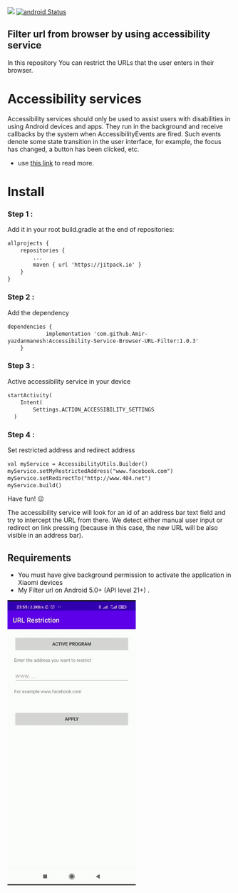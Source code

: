

[![](https://jitpack.io/v/Amir-yazdanmanesh/Accessibility-Service-Browser-URL-Filter.svg)](https://jitpack.io/#Amir-yazdanmanesh/Accessibility-Service-Browser-URL-Filter) [![android Status](https://img.shields.io/badge/platform-Android-yellow.svg)](https://www.android.com/)

## Filter url from browser by using accessibility service
In this repository You can restrict the URLs that the user enters in their browser.

# Accessibility services
Accessibility services should only be used to assist users with disabilities in using Android devices and apps. They run in the background and receive callbacks by the system when AccessibilityEvents are fired. Such events denote some state transition in the user interface, for example, the focus has changed, a button has been clicked, etc.


- use [this link](https://developer.android.com/reference/android/accessibilityservice/AccessibilityService) to read more.

# Install
### Step 1 :
Add it in your root build.gradle at the end of repositories:

```
allprojects {
    repositories {
        ...
        maven { url 'https://jitpack.io' }
    }
}
```
### Step 2 :
Add the dependency


```
dependencies {
	        implementation 'com.github.Amir-yazdanmanesh:Accessibility-Service-Browser-URL-Filter:1.0.3'
	}

```


### Step 3 :
Active accessibility service in your device
``` 
startActivity(  
    Intent(  
        Settings.ACTION_ACCESSIBILITY_SETTINGS  
  ) 
   ``` 
### Step 4 :

Set  restricted address and redirect address
``` 
val myService = AccessibilityUtils.Builder()  
myService.setMyRestrictedAddress("www.facebook.com")  
myService.setRedirectTo("http://www.404.net")  
myService.build()
```

Have fun!  😉


The accessibility service will look for an id of an address bar text field and try to intercept the URL from there.
We detect either manual user input or redirect on link pressing (because in this case, the new URL will be also visible in an address bar).


## Requirements
- You must have give background permission to activate the application in Xiaomi devices
- My Filter url on Android 5.0+ (API level 21+) .





![](https://raw.githubusercontent.com/Amir-yazdanmanesh/Accessibility-Service/master/screenshot/screenshot.gif) 
